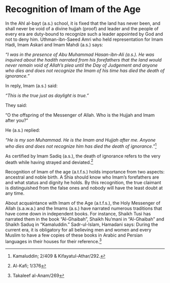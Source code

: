 Recognition of Imam of the Age
==============================

In the Ahl al-bayt (a.s.) school, it is fixed that the land has never
been, and shall never be void of a divine hujjah (proof) and leader and
the people of every era are duty-bound to recognize such a leader
appointed by God and not to deny him. Uthman-ibn-Saeed Amri who held
representation for Imam Hadi, Imam Askari and Imam Mahdi (a.s.) says:

*“I was in the presence of Abu Muhammad Hasan-ibn-Ali (a.s.). He was
inquired about the hadith narrated from his forefathers that the land
would never remain void of Allah’s plea until the Day of Judgement and
anyone who dies and does not recognize the Imam of his time has died the
death of ignorance.”*

In reply, Imam (a.s.) said:

*“This is the true just as daylight is true.”*

They said:

“O the offspring of the Messenger of Allah. Who is the Hujjah and Imam
after you?”

He (a.s.) replied:

*“He is my son Muhammad. He is the Imam and Hujjah after me. Anyone who
dies and does not recognize him has died the death of ignorance.”*[^1]

As certified by Imam Sadiq (a.s.), the death of ignorance refers to the
very death while having strayed and deviated.[^2]

Recognition of Imam of the age (a.t.f.s.) holds importance from two
aspects: ancestral and noble birth. A Shia should know who Imam’s
forefathers are and what status and dignity he holds. By this
recognition, the true claimant is distinguished from the false ones and
nobody will have the least doubt at any time.

About acquaintance with Imam of the Age (a.t.f.s.), the Holy Messenger
of Allah (s.a.w.a.) and the Imams (a.s.) have narrated numerous
traditions that have come down in independent books. For instance,
Shaikh Tusi has narrated them in the book “Al-Ghaibah”, Shaikh Nu’mani
in “Al-Ghaibah” and Shaikh Saduq in “Kamaluddin.” Sadr-ul-Islam,
Hamadani says: During the current era, it is obligatory for all
believing men and women and every Muslim to have a few copies of these
books in Arabic and Persian languages in their houses for their
reference.[^3]

[^1]: Kamaluddin; 2/409 & Kifayatul-Athar/292.

[^2]: Al-Kafi; 1/376

[^3]: Takaleef al-Anam/269


